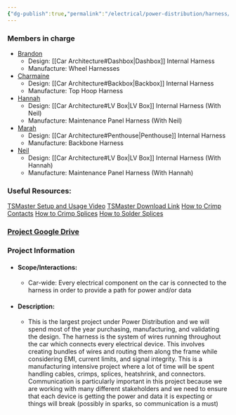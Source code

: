 ```yaml
---
{"dg-publish":true,"permalink":"/electrical/power-distribution/harness/harness/"}
---
```


### Members in charge
- [Brandon](https://nufsae.slack.com/team/U07PL43NDFE)
	- Design: [[Car Architecture#Dashbox\|Dashbox]] Internal Harness
	- Manufacture: Wheel Harnesses
- [Charmaine](https://nufsae.slack.com/team/U07PHHCPLNP)
	- Design: [[Car Architecture#Backbox\|Backbox]] Internal Harness
	- Manufacture: Top Hoop Harness
- [Hannah](https://nufsae.slack.com/team/U07PFHB6M8F)
	- Design: [[Car Architecture#LV Box\|LV Box]] Internal Harness (With Neil)
	- Manufacture: Maintenance Panel Harness (With Neil)
- [Marah](https://nufsae.slack.com/team/U07PYPCL98V)
	- Design: [[Car Architecture#Penthouse\|Penthouse]] Internal Harness
	- Manufacture: Backbone Harness
- [Neil](https://nufsae.slack.com/team/U07QF349F5F)
	- Design: [[Car Architecture#LV Box\|LV Box]] Internal Harness (With Hannah)
	- Manufacture: Maintenance Panel Harness (With Hannah)

### Useful Resources:
[TSMaster Setup and Usage Video](https://www.youtube.com/watch?v=SC9NUNhF2gU) 
[TSMaster Download Link](https://github.com/TOSUN-Shanghai/TSMaster) 
[How to Crimp Contacts](https://www.youtube.com/watch?v=GJqt5VYRBro) 
[How to Crimp Splices](https://youtu.be/G8OpSIAQqtw?si=HFHrOl0FsHYRMd87)
[How to Solder Splices](https://youtu.be/u7C2OqBngnw?si=ggfWaJrPUHmEXt7L)

### [Project Google Drive](https://drive.google.com/drive/folders/1XJQPlfdeBkZnX8IhdU2FMexnPGzltzIY?usp=sharing)

### Project Information
- #### Scope/Interactions:
	- Car-wide: Every electrical component on the car is connected to the harness in order to provide a path for power and/or data
- #### Description:
	- This is the largest project under Power Distribution and we will spend most of the year purchasing, manufacturing, and validating the design. The harness is the system of wires running throughout the car which connects every electrical device. This involves creating bundles of wires and routing them along the frame while considering EMI, current limits, and signal integrity. This is a manufacturing intensive project where a lot of time will be spent handling cables, crimps, splices, heatshrink, and connectors. Communication is particularly important in this project because we are working with many different stakeholders and we need to ensure that each device is getting the power and data it is expecting or things will break (possibly in sparks, so communication is a must)